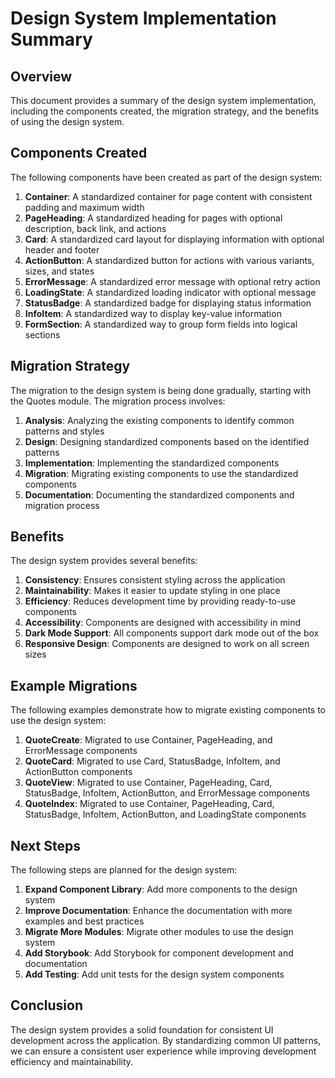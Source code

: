 # Design System Implementation Summary

## Overview

This document provides a summary of the design system implementation, including the components created, the migration strategy, and the benefits of using the design system.

## Components Created

The following components have been created as part of the design system:

1. **Container**: A standardized container for page content with consistent padding and maximum width
2. **PageHeading**: A standardized heading for pages with optional description, back link, and actions
3. **Card**: A standardized card layout for displaying information with optional header and footer
4. **ActionButton**: A standardized button for actions with various variants, sizes, and states
5. **ErrorMessage**: A standardized error message with optional retry action
6. **LoadingState**: A standardized loading indicator with optional message
7. **StatusBadge**: A standardized badge for displaying status information
8. **InfoItem**: A standardized way to display key-value information
9. **FormSection**: A standardized way to group form fields into logical sections

## Migration Strategy

The migration to the design system is being done gradually, starting with the Quotes module. The migration process involves:

1. **Analysis**: Analyzing the existing components to identify common patterns and styles
2. **Design**: Designing standardized components based on the identified patterns
3. **Implementation**: Implementing the standardized components
4. **Migration**: Migrating existing components to use the standardized components
5. **Documentation**: Documenting the standardized components and migration process

## Benefits

The design system provides several benefits:

1. **Consistency**: Ensures consistent styling across the application
2. **Maintainability**: Makes it easier to update styling in one place
3. **Efficiency**: Reduces development time by providing ready-to-use components
4. **Accessibility**: Components are designed with accessibility in mind
5. **Dark Mode Support**: All components support dark mode out of the box
6. **Responsive Design**: Components are designed to work on all screen sizes

## Example Migrations

The following examples demonstrate how to migrate existing components to use the design system:

1. **QuoteCreate**: Migrated to use Container, PageHeading, and ErrorMessage components
2. **QuoteCard**: Migrated to use Card, StatusBadge, InfoItem, and ActionButton components
3. **QuoteView**: Migrated to use Container, PageHeading, Card, StatusBadge, InfoItem, ActionButton, and ErrorMessage components
4. **QuoteIndex**: Migrated to use Container, PageHeading, Card, StatusBadge, InfoItem, ActionButton, and LoadingState components

## Next Steps

The following steps are planned for the design system:

1. **Expand Component Library**: Add more components to the design system
2. **Improve Documentation**: Enhance the documentation with more examples and best practices
3. **Migrate More Modules**: Migrate other modules to use the design system
4. **Add Storybook**: Add Storybook for component development and documentation
5. **Add Testing**: Add unit tests for the design system components

## Conclusion

The design system provides a solid foundation for consistent UI development across the application. By standardizing common UI patterns, we can ensure a consistent user experience while improving development efficiency and maintainability.